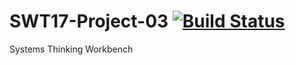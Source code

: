# SWT17-Project-03 [![Build Status](https://travis-ci.org/hpi-swa-teaching/SWT17-Project-03.svg?branch=master)](https://travis-ci.org/hpi-swa-teaching/SWT17-Project-03)
Systems Thinking Workbench

